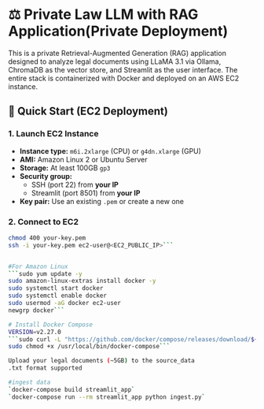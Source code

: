 # ⚖️ Private Law LLM with RAG Application(Private Deployment)

This is a private Retrieval-Augmented Generation (RAG) application designed to analyze legal documents using LLaMA 3.1 via Ollama, ChromaDB as the vector store, and Streamlit as the user interface. The entire stack is containerized with Docker and deployed on an AWS EC2 instance.


## 🚀 Quick Start (EC2 Deployment)

### 1. Launch EC2 Instance

- **Instance type:** `m6i.2xlarge` (CPU) or `g4dn.xlarge` (GPU)
- **AMI:** Amazon Linux 2 or Ubuntu Server
- **Storage:** At least 100GB `gp3`
- **Security group:**
  - SSH (port 22) from **your IP**
  - Streamlit (port 8501) from **your IP**
- **Key pair:** Use an existing `.pem` or create a new one


### 2. Connect to EC2

```bash
chmod 400 your-key.pem
ssh -i your-key.pem ec2-user@<EC2_PUBLIC_IP>```


#For Amazon Linux
```sudo yum update -y
sudo amazon-linux-extras install docker -y
sudo systemctl start docker
sudo systemctl enable docker
sudo usermod -aG docker ec2-user
newgrp docker```

# Install Docker Compose 
VERSION=v2.27.0
```sudo curl -L "https://github.com/docker/compose/releases/download/${VERSION}/docker-compose-$(uname -s)-$(uname -m)" -o /usr/local/bin/docker-compose
sudo chmod +x /usr/local/bin/docker-compose```

Upload your legal documents (~5GB) to the source_data
.txt format supported

#ingest data
`docker-compose build streamlit_app`
`docker-compose run --rm streamlit_app python ingest.py`


